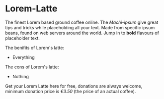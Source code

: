# Lorem-Latte

The finest Lorem based ground coffee online. The _Machi-ipsum_ give great tips and tricks while placeholding all your text. Made from specific ipsum beans, found on web servers around the world. Jump in to **bold** flavours of placeholder text.

The benifits of Lorem's latte:

- Everything

The cons of Lorem's latte:

- Nothing

Get your Lorem Latte here for free, donations are always welcome, minimum donation price is _€3.50_ (the price of an actual coffee).
